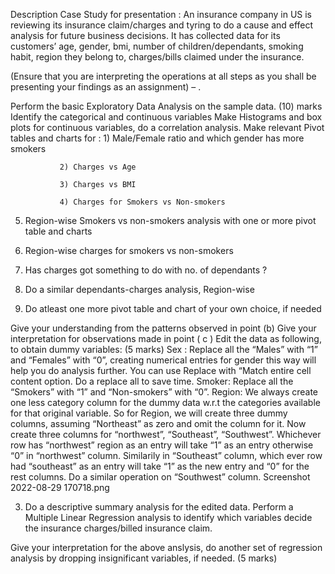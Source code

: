 Description
Case Study for presentation : An insurance company in US is reviewing its insurance claim/charges and tyring to do a cause and effect analysis for future business decisions. It has collected data for its customers’ age, gender, bmi, number of children/dependants, smoking habit, region they belong to, charges/bills claimed under the insurance.

 

(Ensure that you are interpreting the operations at all steps as you shall be presenting your findings as an assignment) – .

Perform the basic Exploratory Data Analysis on the sample data. (10) marks
Identify the categorical and continuous variables
Make Histograms and box plots for continuous variables, do a correlation analysis.
Make relevant Pivot tables and charts for :
               1) Male/Female ratio and which gender has more smokers

               2) Charges vs Age

               3) Charges vs BMI

               4) Charges for Smokers vs Non-smokers

5) Region-wise Smokers vs non-smokers analysis with one or more pivot table and charts

6) Region-wise charges for smokers vs non-smokers

7) Has charges got something to do with no. of dependants ?

8) Do a similar dependants-charges analysis, Region-wise

9) Do atleast one more pivot table and chart of your own choice, if needed

Give your understanding from the patterns observed in point (b)
Give your interpretation for observations made in point ( c )
Edit the data as following, to obtain dummy variables: (5 marks)
Sex : Replace all the “Males” with “1” and “Females” with “0”, creating numerical entries for gender this way will help you do analysis further. You can use Replace with “Match entire cell content option. Do a replace all to save time.
Smoker: Replace all the “Smokers” with “1” and “Non-smokers” with “0”.
Region: We always create one less category column for the dummy data w.r.t the categories available for that original variable. So for Region, we will create three dummy columns, assuming “Northeast” as zero and omit the column for it. Now create three columns for “northwest”, “Southeast”, “Southwest”. Whichever row has “northwest” region as an entry will take “1” as an entry otherwise “0” in “northwest” column. Similarily in “Southeast” column, which ever row had “southeast” as an entry will take “1” as the new entry and “0” for the rest columns. Do a similar operation on “Southwest” column.
Screenshot 2022-08-29 170718.png

              

3) Do a descriptive summary analysis for the edited data. Perform a Multiple Linear Regression analysis to identify which variables decide the insurance charges/billed insurance claim.   

Give your interpretation for the above anslysis, do another set of regression analysis by dropping insignificant variables, if needed.                                                                                      (5 marks)
